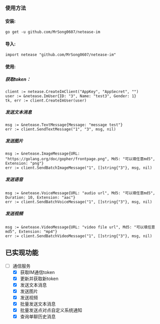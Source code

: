 ### 使用方法
#### 安装:
`go get -u github.com/MrSong0607/netease-im`

#### 导入:
`import netease "github.com/MrSong0607/netease-im"`

#### 使用:
##### 获取token：
```
client := netease.CreateImClient("AppKey", "AppSecret", "")
user := &netease.ImUser{ID: "3", Name: "test3", Gender: 1}
tk, err := client.CreateImUser(user)
```
##### 发送文本消息
```
msg := &netease.TextMessage{Message: "message test"}
err := client.SendTextMessage("1", "3", msg, nil)
```
##### 发送图片
```
msg := &netease.ImageMessage{URL: "https://golang.org/doc/gopher/frontpage.png", Md5: "可以填任意md5", Extension: "png"}
err := client.SendBatchImageMessage("1", []string{"3"}, msg, nil)
```
##### 发送语音
```
msg := &netease.VoiceMessage{URL: "audio url", Md5: "可以填任意md5", Duration: 10, Extension: "aac"}
err := client.SendBatchVoiceMessage("1", []string{"3"}, msg, nil)
```
##### 发送视频
```
msg := &netease.VideoMessage{URL: "video file url", Md5: "可以填任意md5", Extension: "mp4"}
err := client.SendBatchVideoMessage("1", []string{"3"}, msg, nil)
```
## 已实现功能
* [ ] 通信服务
    - [x] 获取IM通信token
    - [x] 更新并获取新token
    - [x] 发送文本消息
    - [x] 发送图片
    - [x] 发送视频
    - [x] 批量发送文本消息
    - [x] 批量发送点对点自定义系统通知	
    - [x] 查询单聊历史消息
